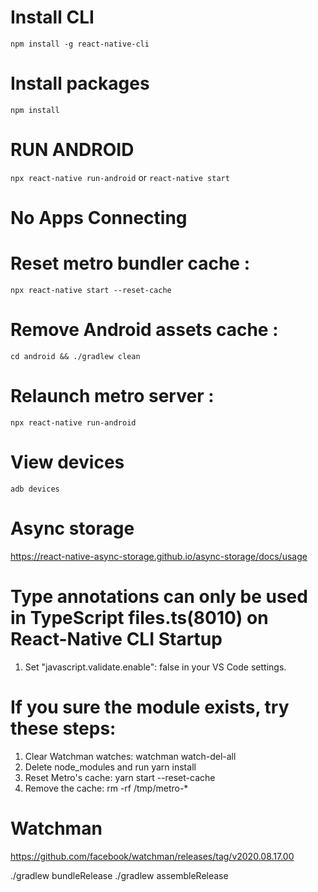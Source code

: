 # Install CLI
`npm install -g react-native-cli`

# Install packages
`npm install`

# RUN ANDROID
`npx react-native run-android`
or
`react-native start`

# No Apps Connecting
  # Reset metro bundler cache : 
  `npx react-native start --reset-cache`
      
  # Remove Android assets cache : 
  `cd android && ./gradlew clean`
      
  # Relaunch metro server : 
  `npx react-native run-android`
# View devices
`adb devices`

# Async storage
https://react-native-async-storage.github.io/async-storage/docs/usage

# Type annotations can only be used in TypeScript files.ts(8010) on React-Native CLI Startup
1. Set "javascript.validate.enable": false in your VS Code settings.

# If you sure the module exists, try these steps:
1. Clear Watchman watches: watchman watch-del-all
2. Delete node_modules and run yarn install
3. Reset Metro's cache: yarn start --reset-cache
4. Remove the cache: rm -rf /tmp/metro-*

# Watchman
https://github.com/facebook/watchman/releases/tag/v2020.08.17.00


./gradlew bundleRelease
./gradlew assembleRelease